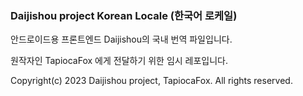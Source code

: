 ### Daijishou project Korean Locale (한국어 로케일)

안드로이드용 프론트엔드 Daijishou의 국내 번역 파일입니다.

원작자인 TapiocaFox 에게 전달하기 위한 임시 레포입니다.

Copyright(c) 2023 Daijishou project, TapiocaFox. All rights reserved.
